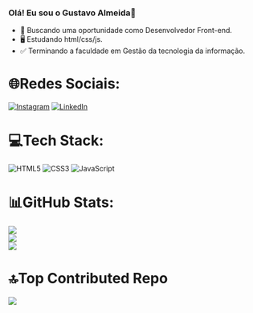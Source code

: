 ### Olá! Eu sou o Gustavo Almeida👋

- 🔭 Buscando uma oportunidade como Desenvolvedor Front-end.
- 🖥️ Estudando html/css/js.
- ✅ Terminando a faculdade em Gestão da tecnologia da informação.

# 🌐Redes Sociais:
[![Instagram](https://img.shields.io/badge/Instagram-%23E4405F.svg?logo=Instagram&logoColor=white)](https://instagram.com/https://www.instagram.com/gustavo.san.al/) [![LinkedIn](https://img.shields.io/badge/LinkedIn-%230077B5.svg?logo=linkedin&logoColor=white)](https://linkedin.com/in/https://www.linkedin.com/in/gustavo-almeida-b07480239/)

#  💻Tech Stack:
![HTML5](https://img.shields.io/badge/html5-%23E34F26.svg?style=for-the-badge&logo=html5&logoColor=white) ![CSS3](https://img.shields.io/badge/css3-%231572B6.svg?style=for-the-badge&logo=css3&logoColor=white) ![JavaScript](https://img.shields.io/badge/javascript-%23323330.svg?style=for-the-badge&logo=javascript&logoColor=%23F7DF1E)

#  📊GitHub Stats:
![](https://github-readme-stats.vercel.app/api?username=Gustavo-dev01&theme=dark&hide_border=false&include_all_commits=true&count_private=true)<br/>
![](https://github-readme-streak-stats.herokuapp.com/?user=Gustavo-dev01&theme=dark&hide_border=false)<br/>
![](https://github-readme-stats.vercel.app/api/top-langs/?username=Gustavo-dev01&theme=dark&hide_border=false&include_all_commits=true&count_private=true&layout=compact)

# 🔝Top Contributed Repo
![](https://github-contributor-stats.vercel.app/api?username=Gustavo-dev01&limit=5&theme=dark&combine_all_yearly_contributions=true)
